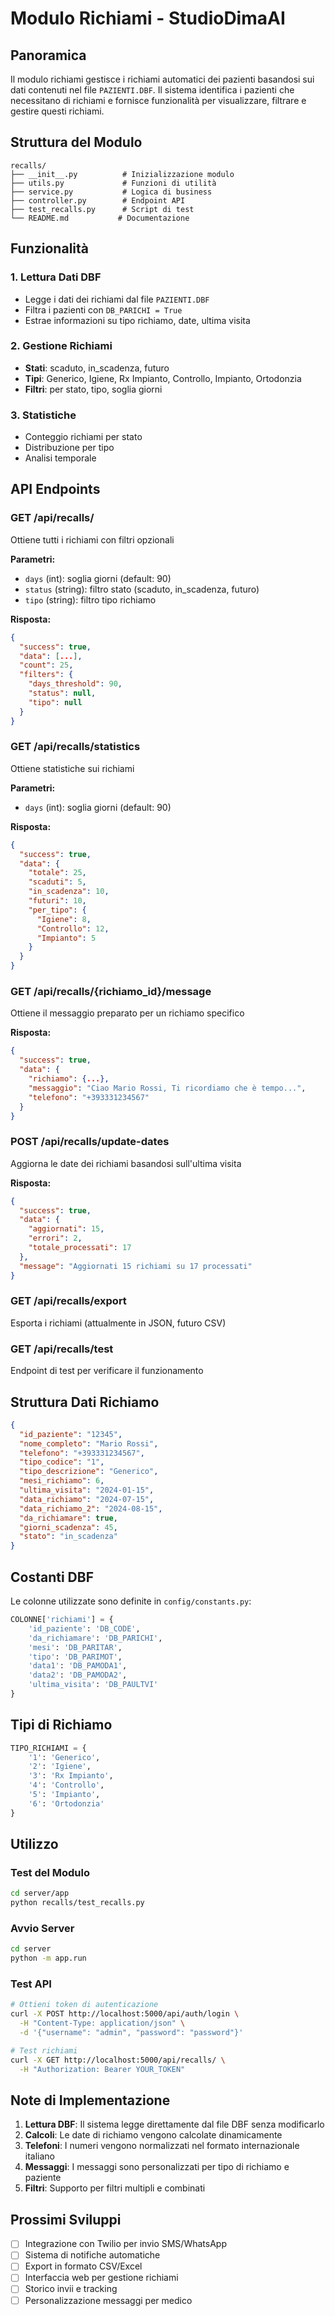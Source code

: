 # Modulo Richiami - StudioDimaAI

## Panoramica

Il modulo richiami gestisce i richiami automatici dei pazienti basandosi sui dati contenuti nel file `PAZIENTI.DBF`. Il sistema identifica i pazienti che necessitano di richiami e fornisce funzionalità per visualizzare, filtrare e gestire questi richiami.

## Struttura del Modulo

```
recalls/
├── __init__.py          # Inizializzazione modulo
├── utils.py             # Funzioni di utilità
├── service.py           # Logica di business
├── controller.py        # Endpoint API
├── test_recalls.py      # Script di test
└── README.md           # Documentazione
```

## Funzionalità

### 1. Lettura Dati DBF
- Legge i dati dei richiami dal file `PAZIENTI.DBF`
- Filtra i pazienti con `DB_PARICHI = True`
- Estrae informazioni su tipo richiamo, date, ultima visita

### 2. Gestione Richiami
- **Stati**: scaduto, in_scadenza, futuro
- **Tipi**: Generico, Igiene, Rx Impianto, Controllo, Impianto, Ortodonzia
- **Filtri**: per stato, tipo, soglia giorni

### 3. Statistiche
- Conteggio richiami per stato
- Distribuzione per tipo
- Analisi temporale

## API Endpoints

### GET /api/recalls/
Ottiene tutti i richiami con filtri opzionali

**Parametri:**
- `days` (int): soglia giorni (default: 90)
- `status` (string): filtro stato (scaduto, in_scadenza, futuro)
- `tipo` (string): filtro tipo richiamo

**Risposta:**
```json
{
  "success": true,
  "data": [...],
  "count": 25,
  "filters": {
    "days_threshold": 90,
    "status": null,
    "tipo": null
  }
}
```

### GET /api/recalls/statistics
Ottiene statistiche sui richiami

**Parametri:**
- `days` (int): soglia giorni (default: 90)

**Risposta:**
```json
{
  "success": true,
  "data": {
    "totale": 25,
    "scaduti": 5,
    "in_scadenza": 10,
    "futuri": 10,
    "per_tipo": {
      "Igiene": 8,
      "Controllo": 12,
      "Impianto": 5
    }
  }
}
```

### GET /api/recalls/{richiamo_id}/message
Ottiene il messaggio preparato per un richiamo specifico

**Risposta:**
```json
{
  "success": true,
  "data": {
    "richiamo": {...},
    "messaggio": "Ciao Mario Rossi, Ti ricordiamo che è tempo...",
    "telefono": "+393331234567"
  }
}
```

### POST /api/recalls/update-dates
Aggiorna le date dei richiami basandosi sull'ultima visita

**Risposta:**
```json
{
  "success": true,
  "data": {
    "aggiornati": 15,
    "errori": 2,
    "totale_processati": 17
  },
  "message": "Aggiornati 15 richiami su 17 processati"
}
```

### GET /api/recalls/export
Esporta i richiami (attualmente in JSON, futuro CSV)

### GET /api/recalls/test
Endpoint di test per verificare il funzionamento

## Struttura Dati Richiamo

```json
{
  "id_paziente": "12345",
  "nome_completo": "Mario Rossi",
  "telefono": "+393331234567",
  "tipo_codice": "1",
  "tipo_descrizione": "Generico",
  "mesi_richiamo": 6,
  "ultima_visita": "2024-01-15",
  "data_richiamo": "2024-07-15",
  "data_richiamo_2": "2024-08-15",
  "da_richiamare": true,
  "giorni_scadenza": 45,
  "stato": "in_scadenza"
}
```

## Costanti DBF

Le colonne utilizzate sono definite in `config/constants.py`:

```python
COLONNE['richiami'] = {
    'id_paziente': 'DB_CODE',
    'da_richiamare': 'DB_PARICHI',
    'mesi': 'DB_PARITAR',
    'tipo': 'DB_PARIMOT',
    'data1': 'DB_PAMODA1',
    'data2': 'DB_PAMODA2',
    'ultima_visita': 'DB_PAULTVI'
}
```

## Tipi di Richiamo

```python
TIPO_RICHIAMI = {
    '1': 'Generico',
    '2': 'Igiene',
    '3': 'Rx Impianto',
    '4': 'Controllo',
    '5': 'Impianto',
    '6': 'Ortodonzia'
}
```

## Utilizzo

### Test del Modulo
```bash
cd server/app
python recalls/test_recalls.py
```

### Avvio Server
```bash
cd server
python -m app.run
```

### Test API
```bash
# Ottieni token di autenticazione
curl -X POST http://localhost:5000/api/auth/login \
  -H "Content-Type: application/json" \
  -d '{"username": "admin", "password": "password"}'

# Test richiami
curl -X GET http://localhost:5000/api/recalls/ \
  -H "Authorization: Bearer YOUR_TOKEN"
```

## Note di Implementazione

1. **Lettura DBF**: Il sistema legge direttamente dal file DBF senza modificarlo
2. **Calcoli**: Le date di richiamo vengono calcolate dinamicamente
3. **Telefoni**: I numeri vengono normalizzati nel formato internazionale italiano
4. **Messaggi**: I messaggi sono personalizzati per tipo di richiamo e paziente
5. **Filtri**: Supporto per filtri multipli e combinati

## Prossimi Sviluppi

- [ ] Integrazione con Twilio per invio SMS/WhatsApp
- [ ] Sistema di notifiche automatiche
- [ ] Export in formato CSV/Excel
- [ ] Interfaccia web per gestione richiami
- [ ] Storico invii e tracking
- [ ] Personalizzazione messaggi per medico 